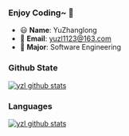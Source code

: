 ### Enjoy Coding~ 👋

- :smiley: **Name**: YuZhanglong
- :e-mail: **Email**: yuzl1123@163.com
- :school_satchel: **Major**: Software Engineering

### Github State

[![yzl github stats](https://github-readme-stats.vercel.app/api?username=yuzhanglong&count_private=true&show_icons=true&cache_seconds=0)](https://github.com/yuzhanglong)

### Languages

[![yzl github stats](https://github-readme-stats.vercel.app/api/top-langs/?username=yuzhanglong&cache_seconds=0)](https://github.com/yuzhanglong)
